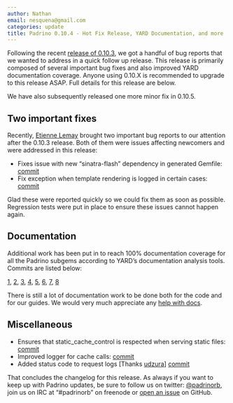 ```yaml
---
author: Nathan
email: nesquena@gmail.com
categories: update
title: Padrino 0.10.4 - Hot Fix Release, YARD Documentation, and more
---
```


Following the recent [release of 0.10.3](http://www.padrinorb.com/blog/padrino-0-10-3-sinatra-1-3-documentation-minitest-improved-logger-and-more), we got a handful of bug reports that we wanted to address in a quick follow up release. This release is primarily composed of several important bug fixes and also improved YARD documentation coverage. Anyone using 0.10.X is recommended to upgrade to this release ASAP. Full details for this release are below.

We have also subsequently released one more minor fix in 0.10.5.

<break>

## Two important fixes

Recently, [Etienne Lemay](https://github.com/EtienneLem) brought two important bug reports to our attention after the 0.10.3 release. Both of them were issues affecting newcomers and were addressed in this release:

-   Fixes issue with new “sinatra-flash” dependency in generated Gemfile: [commit](https://github.com/padrino/padrino-framework/commit/f4014fca5a6e706e88d110e9321459c208c06582)
-   Fix exception when template rendering is logged in certain cases: [commit](https://github.com/padrino/padrino-framework/commit/fc7fbe92a994f2687fe8bce1dbdf13b3c01fd641)

Glad these were reported quickly so we could fix them as soon as possible. Regression tests were put in place to ensure these issues cannot happen again.

## Documentation

Additional work has been put in to reach 100% documentation coverage for all the Padrino subgems according to YARD’s documentation analysis tools. Commits are listed below:

[1](https://github.com/padrino/padrino-framework/commit/c629aac866e489442ad5b13728eac7ff6b056daa), [2](https://github.com/padrino/padrino-framework/commit/980f527095efb8cc4a4926a391328f9870b9b675), [3](https://github.com/padrino/padrino-framework/commit/615608965d4045d1745a736ac3a37abc0c7462c7), [4](https://github.com/padrino/padrino-framework/commit/a1f68550bd2eb4154b919086aa8fcf6901c98996), [5](https://github.com/padrino/padrino-framework/commit/cf866abc015762f9fd311330346e4904f1ede8ef), [6](https://github.com/padrino/padrino-framework/commit/eb797b188dfb40edfe73304716ae5b92864f98b3), [7](https://github.com/padrino/padrino-framework/commit/10ff22f1990b3e31e4229546a406a61b970b6a1f), [8](https://github.com/padrino/padrino-framework/commit/746de950c4326771d3a7fe99f0e53b9f3200ae90)

There is still a lot of documentation work to be done both for the code and for our guides. We would very much appreciate any [help with docs](http://www.padrinorb.com/pages/contribute#want-to-help-with-documentation).

## Miscellaneous

-   Ensures that static\_cache\_control is respected when serving static files: [commit](https://github.com/padrino/padrino-framework/commit/da0201aecf76d39fbbd8f056e8e87c55164174e2)
-   Improved logger for cache calls: [commit](https://github.com/padrino/padrino-framework/commit/f5e9fe6c2ffaa6488fafda023b1c42526a211436)
-   Added status code to request logs [Thanks [udzura](https://github.com/udzura)] [commit](https://github.com/padrino/padrino-framework/commit/d7d3e5619b31fba63572dc8a438edea48a4694fc)

That concludes the changelog for this release. As always if you want to keep up with Padrino updates, be sure to follow us on twitter: [@padrinorb](http://twitter.com/#!/padrinorb), join us on IRC at “\#padrinorb” on freenode or [open an issue](https://github.com/padrino/padrino-framework/issues) on GitHub.
